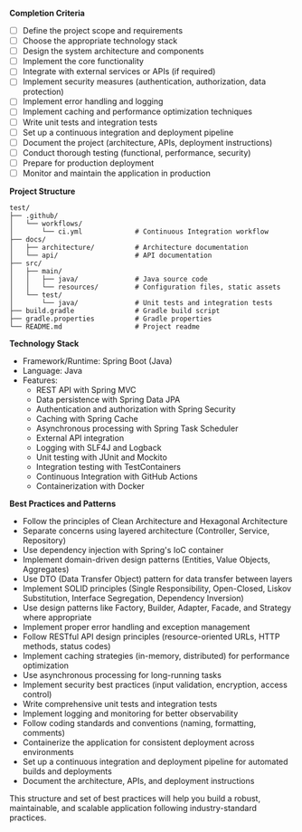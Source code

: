 **Completion Criteria**

- [ ] Define the project scope and requirements
- [ ] Choose the appropriate technology stack
- [ ] Design the system architecture and components
- [ ] Implement the core functionality
- [ ] Integrate with external services or APIs (if required)
- [ ] Implement security measures (authentication, authorization, data protection)
- [ ] Implement error handling and logging
- [ ] Implement caching and performance optimization techniques
- [ ] Write unit tests and integration tests
- [ ] Set up a continuous integration and deployment pipeline
- [ ] Document the project (architecture, APIs, deployment instructions)
- [ ] Conduct thorough testing (functional, performance, security)
- [ ] Prepare for production deployment
- [ ] Monitor and maintain the application in production

**Project Structure**

```
test/
├── .github/
│   └── workflows/
│       └── ci.yml             # Continuous Integration workflow
├── docs/
│   ├── architecture/          # Architecture documentation
│   └── api/                   # API documentation
├── src/
│   ├── main/
│   │   ├── java/              # Java source code
│   │   └── resources/         # Configuration files, static assets
│   └── test/
│       └── java/              # Unit tests and integration tests
├── build.gradle               # Gradle build script
├── gradle.properties          # Gradle properties
└── README.md                  # Project readme
```

**Technology Stack**

- Framework/Runtime: Spring Boot (Java)
- Language: Java
- Features:
  - REST API with Spring MVC
  - Data persistence with Spring Data JPA
  - Authentication and authorization with Spring Security
  - Caching with Spring Cache
  - Asynchronous processing with Spring Task Scheduler
  - External API integration
  - Logging with SLF4J and Logback
  - Unit testing with JUnit and Mockito
  - Integration testing with TestContainers
  - Continuous Integration with GitHub Actions
  - Containerization with Docker

**Best Practices and Patterns**

- Follow the principles of Clean Architecture and Hexagonal Architecture
- Separate concerns using layered architecture (Controller, Service, Repository)
- Use dependency injection with Spring's IoC container
- Implement domain-driven design patterns (Entities, Value Objects, Aggregates)
- Use DTO (Data Transfer Object) pattern for data transfer between layers
- Implement SOLID principles (Single Responsibility, Open-Closed, Liskov Substitution, Interface Segregation, Dependency Inversion)
- Use design patterns like Factory, Builder, Adapter, Facade, and Strategy where appropriate
- Implement proper error handling and exception management
- Follow RESTful API design principles (resource-oriented URLs, HTTP methods, status codes)
- Implement caching strategies (in-memory, distributed) for performance optimization
- Use asynchronous processing for long-running tasks
- Implement security best practices (input validation, encryption, access control)
- Write comprehensive unit tests and integration tests
- Implement logging and monitoring for better observability
- Follow coding standards and conventions (naming, formatting, comments)
- Containerize the application for consistent deployment across environments
- Set up a continuous integration and deployment pipeline for automated builds and deployments
- Document the architecture, APIs, and deployment instructions

This structure and set of best practices will help you build a robust, maintainable, and scalable application following industry-standard practices.